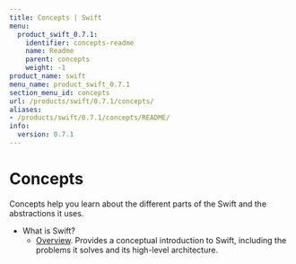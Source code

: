 ```yaml
---
title: Concepts | Swift
menu:
  product_swift_0.7.1:
    identifier: concepts-readme
    name: Readme
    parent: concepts
    weight: -1
product_name: swift
menu_name: product_swift_0.7.1
section_menu_id: concepts
url: /products/swift/0.7.1/concepts/
aliases:
- /products/swift/0.7.1/concepts/README/
info:
  version: 0.7.1
---
```


# Concepts

Concepts help you learn about the different parts of the Swift and the abstractions it uses.

- What is Swift?
  - [Overview](/products/swift/0.7.1/concepts/what-is-swift/overview). Provides a conceptual introduction to Swift, including the problems it solves and its high-level architecture.
